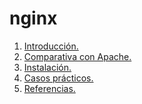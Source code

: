 # nginx
1. [Introducción.](https://github.com/abarcajoel/nginx/blob/main/intro.md) 
2. [Comparativa con Apache.](https://github.com/abarcajoel/nginx/blob/main/comparativa.md)
3. [Instalación.]()
4. [Casos prácticos.]()
5. [Referencias.]()

